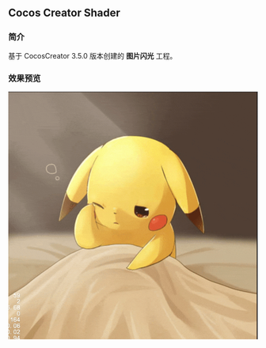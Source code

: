 ## Cocos Creator Shader

### 简介
基于 CocosCreator 3.5.0 版本创建的 **图片闪光** 工程。

### 效果预览
![image](../../../gif/202202/2022022402.gif)